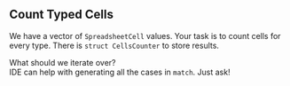 ## Count Typed Cells

We have a vector of `SpreadsheetCell` values. Your task is to count cells for every type.
There is `struct CellsCounter` to store results.

<div class="hint">What should we iterate over?</div>

<div class="hint">IDE can help with generating all the cases in <code>match</code>. Just ask!</div>